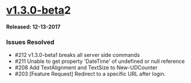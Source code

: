 # [v1.3.0-beta](https://www.powershellgallery.com/packages/UniversalDashboard/1.3.0-beta1)2

**Released: 12-13-2017**

### Issues Resolved

* \#212 v1.3.0-beta1 breaks all server side commands
* \#211 Unable to get property 'DateTime' of undefined or null reference
* \#208 Add TextAlignment and TextSize to New-UDCounter
* \#203 \[Feature Request\] Redirect to a specific URL after login.



